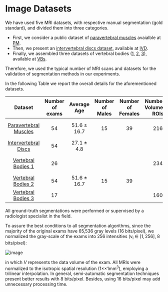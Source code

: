 # Image Datasets

<p>We have used five MRI datasets, with respective manual segmentation (gold standard), and divided them into three categories. </p>
  
- First, we consider a public dataset of [paravertebral muscles](https://doi.org/10.1186/s12891-019-2528-x) avaialble at [PM](PM/readme.md). 
- Then, we present an [intervertebral discs dataset](https://doi.org/10.21037/qims.2016.08.01), available at [IVD](IVD/readme.md).
- Finally, we assembled three datasets of vertebral bodies ([1](https://doi.org/10.1111/cgf.12343), [2](https://doi.org/10.1186/s12891-019-2528-x), [3](https://doi.org/10.1371/journal.pone.0143327)), available at [VBs](VBs/readme.md).

<p>Therefore, we used the typical number of MRI scans and datasets for the validation of segmentation methods in our experiments. </p>
  <p>In the following Table we report the overall details for the aforementioned datasets. </p>

  
 
  Dataset                                | Number of exams | Average Age | Number of Males | Number of Females | Number of Volumetric ROIs | Range | MRI Sequences      | TR/TE (ms) | Resolution (Voxel)                                   | Resolution (mm<sup>3</sup>)
   :---: | :---: | :---: | :---: | :---: | :---: |  :---: | :---: | :---: | :---: | :---:
 [Paravertebral Muscles](https://doi.org/10.1186/s12891-019-2528-x) | 54 | 51.6 $\pm$ 16.7 |  15 | 39 | 216 | | T1 TFE             | 6.4/1.1    | 334&times;334&times;67 <br />$\pm$ 135&times;135&times;5.0 | 1.0&times;1.0&times;3.6 <br />$\pm$ 0&times;0&times;5 
 [Intervertebral Discs](https://doi.org/10.21037/qims.2016.08.01)  | 54 | 27.1 $\pm$ 4.8 | | | | | T2 SE              | 3,900/160  | 512&times;512&times;16 <br />$\pm$ 0&times;0&times;0       | 0.4&times;0.4&times;4.4 <br />$\pm$ 0&times;0&times;0 
 [Vertebral Bodies 1](https://doi.org/10.1111/cgf.12343)       | 26 |  | | | 234 | T6-T12 | T1 F/TSE, T2 T/SE |  --/--     | 542&times;542&times;18 <br />$\pm$ 106&times;106&times;5   | 0.7&times;0.7&times;3.8 <br />$\pm$ 0.2&times;0.2&times;0.3 
[Vertebral Bodies 2](https://doi.org/10.1186/s12891-019-2528-x)       | 54 | 51.6 $\pm$ 16.7 | 15 | 39| | L1-L5 | T1 FFE             | 11/1.4     | 222&times;222&times;23 <br />$\pm$ 7&times;7&times;12    | 1.0&times;1.0&times;3.9 <br />$\pm$ 0&times;0&times;0.2
[Vertebral Bodies 3](https://doi.org/10.1371/journal.pone.0143327)     | 17 |  |  | | 160 | T11-L5 | T2 TSE             | --/--      | 305&times;305&times;39 <br />$\pm$ 0&times;0&times;0     | 1.2&times;1.2&times;2.0 <br />$\pm$ 0&times;0&times;0 
  
<!--   \begin{table}[!t]
\centering
  \caption{\bf Datasets scan parameters (prior to the normalization).}
    \end{tabular}
    \begin{flushleft} TE: Echo Time, TR: Repetition Time, SE: Spin-echo, TSE: Turbo Spin-echo, $\pm$: Standard Deviation. --: Information not reported in the paper neither present on the files\textquotesingle s metadata.
\end{table} -->

  <p>All ground-truth segmentations were performed or supervised by a radiologist specialist in the field.</p>


To assure the best conditions to all segmentation algorithms, since the majority of the original exams have 65,536 gray levels (16 bits/pixel), we normalized the gray-scale of the exams into 256 intensities (v<sub>i</sub> $\in$ $[1, 256]$, 8 bits/pixel):

![image](https://user-images.githubusercontent.com/3834596/182188895-8d5576dc-563b-4cb0-889e-ad8a0fedeb72.png)

in which $V$ represents the data volume of the exam.
All MRIs were normalized to the isotropic spatial resolution (1&times;&times;1mm<sup>3</sup>), employing a trilinear interpolation.
In general, semi-automatic segmentation techniques present better results with 8 bits/pixel.
Besides, using 16 bits/pixel may add unnecessary processing time.

